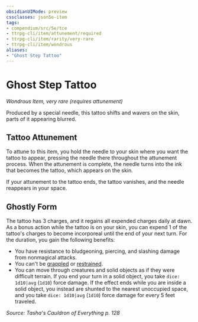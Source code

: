 ```yaml
---
obsidianUIMode: preview
cssclasses: json5e-item
tags:
- compendium/src/5e/tce
- ttrpg-cli/item/attunement/required
- ttrpg-cli/item/rarity/very-rare
- ttrpg-cli/item/wondrous
aliases: 
- "Ghost Step Tattoo"
---
```

# Ghost Step Tattoo
*Wondrous Item, very rare (requires attunement)*  


Produced by a special needle, this tattoo shifts and wavers on the skin, parts of it appearing blurred.

## Tattoo Attunement

To attune to this item, you hold the needle to your skin where you want the tattoo to appear, pressing the needle there throughout the attunement process. When the attunement is complete, the needle turns into the ink that becomes the tattoo, which appears on the skin.

If your attunement to the tattoo ends, the tattoo vanishes, and the needle reappears in your space.

## Ghostly Form

The tattoo has 3 charges, and it regains all expended charges daily at dawn. As a bonus action while the tattoo is on your skin, you can expend 1 of the tattoo's charges to become incorporeal until the end of your next turn. For the duration, you gain the following benefits:

- You have resistance to bludgeoning, piercing, and slashing damage from nonmagical attacks.  
- You can't be [grappled](/compendium/rules/conditions.md#grappled) or [restrained](/compendium/rules/conditions.md#restrained).  
- You can move through creatures and solid objects as if they were difficult terrain. If you end your turn in a solid object, you take `dice: 1d10|avg` (`1d10`) force damage. If the effect ends while you are inside a solid object, you instead are shunted to the nearest unoccupied space, and you take `dice: 1d10|avg` (`1d10`) force damage for every 5 feet traveled.  

*Source: Tasha's Cauldron of Everything p. 128*